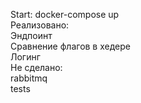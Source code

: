 Start: docker-compose up <br>
Реализовано: <br>
  Эндпоинт <br>
  Сравнение флагов в хедере <br>
  Логинг <br>
Не сделано: <br>
  rabbitmq <br>
  tests <br>
